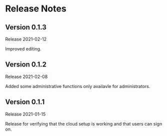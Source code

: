# Release Notes

## Version 0.1.3
Release 2021-02-12

Improved editing.

## Version 0.1.2
Release 2021-02-08

Added some administrative functions only availavle for administrators.

## Version 0.1.1
Release 2021-01-15

Release for verifying that the cloud setup is working and that users can sign on.
